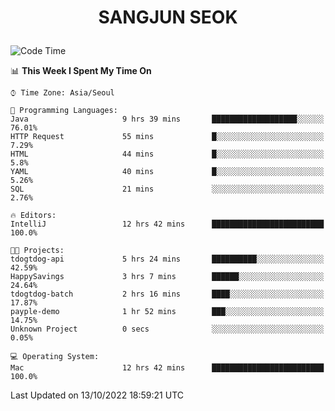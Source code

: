 <h1>
 <p align="center">
   SANGJUN SEOK
 </p>
</h1>

<!--START_SECTION:waka-->
![Code Time](http://img.shields.io/badge/Code%20Time-1%2C876%20hrs%2034%20mins-blue)

📊 **This Week I Spent My Time On** 

```text
⌚︎ Time Zone: Asia/Seoul

💬 Programming Languages: 
Java                     9 hrs 39 mins       ███████████████████░░░░░░   76.01% 
HTTP Request             55 mins             █░░░░░░░░░░░░░░░░░░░░░░░░   7.29% 
HTML                     44 mins             █░░░░░░░░░░░░░░░░░░░░░░░░   5.8% 
YAML                     40 mins             █░░░░░░░░░░░░░░░░░░░░░░░░   5.26% 
SQL                      21 mins             ░░░░░░░░░░░░░░░░░░░░░░░░░   2.76%

🔥 Editors: 
IntelliJ                 12 hrs 42 mins      █████████████████████████   100.0%

🐱‍💻 Projects: 
tdogtdog-api             5 hrs 24 mins       ██████████░░░░░░░░░░░░░░░   42.59% 
HappySavings             3 hrs 7 mins        ██████░░░░░░░░░░░░░░░░░░░   24.64% 
tdogtdog-batch           2 hrs 16 mins       ████░░░░░░░░░░░░░░░░░░░░░   17.87% 
payple-demo              1 hr 52 mins        ███░░░░░░░░░░░░░░░░░░░░░░   14.75% 
Unknown Project          0 secs              ░░░░░░░░░░░░░░░░░░░░░░░░░   0.05%

💻 Operating System: 
Mac                      12 hrs 42 mins      █████████████████████████   100.0%

```


 Last Updated on 13/10/2022 18:59:21 UTC
<!--END_SECTION:waka-->
